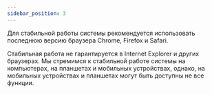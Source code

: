 ```yaml
---
sidebar_position: 3
---
```


Для стабильной работы системы рекомендуется использовать последнюю версию браузера Chrome, Firefox и Safari.

Стабильная работа не гарантируется в Internet Explorer и других браузерах. Мы стремимся к стабильной работе системы на компьютерах, на планшетах и мобильных устройствах, однако, на мобильных устройствах и планшетах могут быть доступны не все функции.
